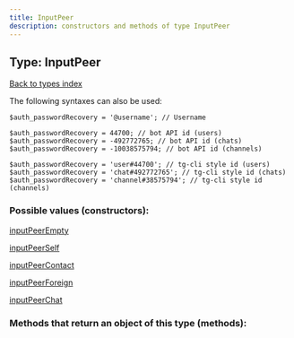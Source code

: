 ```yaml
---
title: InputPeer
description: constructors and methods of type InputPeer
---
```

## Type: InputPeer  
[Back to types index](index.md)



The following syntaxes can also be used:

```
$auth_passwordRecovery = '@username'; // Username

$auth_passwordRecovery = 44700; // bot API id (users)
$auth_passwordRecovery = -492772765; // bot API id (chats)
$auth_passwordRecovery = -10038575794; // bot API id (channels)

$auth_passwordRecovery = 'user#44700'; // tg-cli style id (users)
$auth_passwordRecovery = 'chat#492772765'; // tg-cli style id (chats)
$auth_passwordRecovery = 'channel#38575794'; // tg-cli style id (channels)
```


### Possible values (constructors):

[inputPeerEmpty](../constructors/inputPeerEmpty.md)  

[inputPeerSelf](../constructors/inputPeerSelf.md)  

[inputPeerContact](../constructors/inputPeerContact.md)  

[inputPeerForeign](../constructors/inputPeerForeign.md)  

[inputPeerChat](../constructors/inputPeerChat.md)  



### Methods that return an object of this type (methods):



